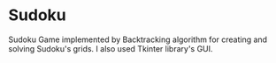 # Sudoku
Sudoku Game implemented by Backtracking algorithm for creating and solving Sudoku's grids. I also used Tkinter library's GUI.
